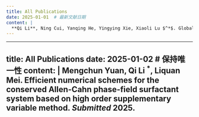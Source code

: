 ```yaml
---
title: All Publications
date: 2025-01-01  # 最新文献日期
content: |
  **Qi Li**, Ning Cui, Yanqing He, Yingying Xie, Xiaoli Lu $^*$. Global constraints preserving schemes for the phase-field elastic bending energy model of lipid vesicles. *Submitted* 2025.
---
```


---
title: All Publications
date: 2025-01-02  # 保持唯一性
content: |
  Mengchun Yuan, **Qi Li** $^*$, Liquan Mei. Efficient numerical schemes for the conserved Allen-Cahn phase-field surfactant system based on high order supplementary variable method. *Submitted* 2025.
---
